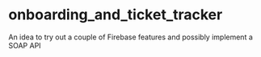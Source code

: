 # onboarding_and_ticket_tracker

An idea to try out a couple of Firebase features and possibly implement a SOAP API
